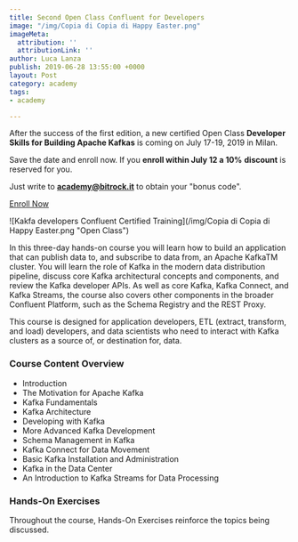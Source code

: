 ```yaml
---
title: Second Open Class Confluent for Developers
image: "/img/Copia di Copia di Happy Easter.png"
imageMeta:
  attribution: ''
  attributionLink: ''
author: Luca Lanza
publish: 2019-06-28 13:55:00 +0000
layout: Post
category: academy
tags:
- academy

---
```

After the success of the first edition, a new certified Open Class **Developer Skills for Building Apache Kafkas** is coming on July 17-19, 2019 in Milan.

Save the date and enroll now. If you **enroll within July 12 a 10%** **discount** is reserved for you. 

Just write to [**academy@bitrock.it**](mailto:academy@bitrock.it) to obtain your "bonus code".

[Enroll Now]( https://www.eventbrite.it/e/biglietti-confluent-developer-skills-for-building-apache-kafka-64357816963 "Enroll now")

![Kakfa developers Confluent Certified Training](/img/Copia di Copia di Happy Easter.png "Open Class")

In this three-day hands-on course you will learn how to build an application that can publish data to, and subscribe to data from, an Apache KafkaTM cluster. You will learn the role of Kafka in the modern data distribution pipeline, discuss core Kafka architectural concepts and components, and review the Kafka developer APIs. As well as core Kafka, Kafka Connect, and Kafka Streams, the course also covers other components in the broader Confluent Platform, such as the Schema Registry and the REST Proxy.

This course is designed for application developers, ETL (extract, transform, and load) developers, and data scientists who need to interact with Kafka clusters as a source of, or destination for, data.

### Course Content Overview

* Introduction
* The Motivation for Apache Kafka
* Kafka Fundamentals
* Kafka Architecture
* Developing with Kafka
* More Advanced Kafka Development
* Schema Management in Kafka
* Kafka Connect for Data Movement
* Basic Kafka Installation and Administration
* Kafka in the Data Center
* An Introduction to Kafka Streams for Data Processing

### Hands-On Exercises

Throughout the course, Hands-On Exercises reinforce the topics being discussed.